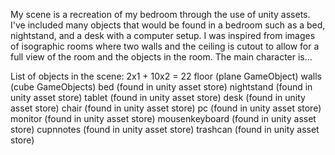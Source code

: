 My scene is a recreation of my bedroom through the use of unity assets. I've included many objects that would be found in a bedroom such as a bed, nightstand, and a desk with a computer setup. I was inspired from images of isographic rooms where two walls and the ceiling is cutout to allow for a full view of the room and the objects in the room. The main character is...

List of objects in the scene: 2x1 + 10x2 = 22
floor (plane GameObject)
walls (cube GameObjects)
bed (found in unity asset store)
nightstand (found in unity asset store)
tablet (found in unity asset store)
desk (found in unity asset store)
chair (found in unity asset store)
pc (found in unity asset store)
monitor (found in unity asset store)
mousenkeyboard (found in unity asset store)
cupnnotes (found in unity asset store)
trashcan (found in unity asset store)